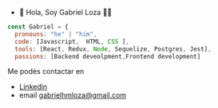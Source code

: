 - 👋 Hola, Soy Gabriel Loza :technologist:


```js
const Gabriel = {
  pronouns: "he" | "him",
  code: [Javascript,  HTML, CSS ],
  tools: [React, Redux, Node, Sequelize, Postgres, Jest],
  passions: [Backend deveolpment,Frontend development]
```  

Me podés contactar en 
- [Linkedin](https://www.linkedin.com/in/gabrielhmloza/)
- email gabrielhmloza@gmail.com
